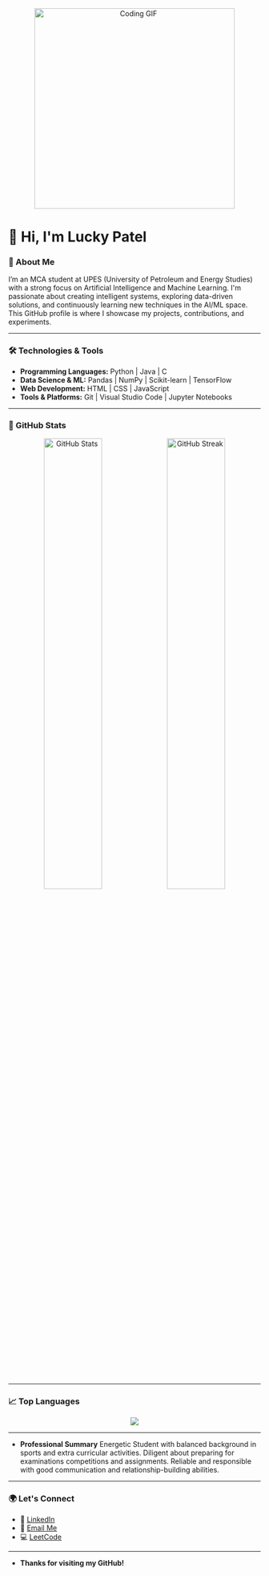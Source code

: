 <div align="center">
  <img src="https://media.giphy.com/media/qgQUggAC3Pfv687qPC/giphy.gif" width="400" alt="Coding GIF" />
</div>

# 👋 Hi, I'm **Lucky Patel**

### 🚀 About Me  
I’m an MCA student at UPES (University of Petroleum and Energy Studies) with a strong focus on Artificial Intelligence and Machine Learning. I'm passionate about creating intelligent systems, exploring data-driven solutions, and continuously learning new techniques in the AI/ML space. This GitHub profile is where I showcase my projects, contributions, and experiments.

---

### 🛠️ Technologies & Tools  
- **Programming Languages:** Python | Java | C  
- **Data Science & ML:** Pandas | NumPy | Scikit-learn | TensorFlow  
- **Web Development:** HTML | CSS | JavaScript  
- **Tools & Platforms:** Git | Visual Studio Code | Jupyter Notebooks  

---

### 🌟 GitHub Stats  
<div align="center">
  <img src="https://github-readme-stats.vercel.app/api?username=lucky092003&show_icons=true&theme=radical&hide=prs,contribs" alt="GitHub Stats" width="48%" />
  <img src="https://github-readme-streak-stats.herokuapp.com/?user=lucky092003&theme=radical" alt="GitHub Streak" width="48%" />
</div>


---

### 📈 Top Languages  
<div align="center">
  <img src="https://github-readme-stats.vercel.app/api/top-langs/?username=lucky092003&layout=compact&theme=radical&langs_count=10&cache_seconds=86400" />
</div>

---

- **Professional Summary**
 Energetic Student with balanced background in sports and extra curricular activities. Diligent about preparing for
 examinations competitions and assignments. Reliable and responsible with good communication and relationship-building
 abilities.

---

### 🌍 Let's Connect  
- 💼 [LinkedIn](https://www.linkedin.com/in/luckypatel09/)  
- 📧 [Email Me](mailto:luckypatel822@gmail.com)
- 💻 [LeetCode](https://leetcode.com/u/luckypatel092003/)  

---

- **Thanks for visiting my GitHub!**
